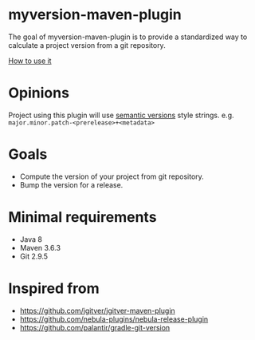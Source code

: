 myversion-maven-plugin
=====================

The goal of myversion-maven-plugin is to provide a standardized way to calculate a project version from a git repository.

[How to use it](https://github.com/tomaslad/myversion-maven-plugin-example)

# Opinions

Project using this plugin will use [semantic versions](http://semver.org/) style strings. e.g. `major.minor.patch-<prerelease>+<metadata>`

# Goals

* Compute the version of your project from git repository. 
* Bump the version for a release.

# Minimal requirements

* Java 8 
* Maven 3.6.3
* Git 2.9.5

# Inspired from

* https://github.com/jgitver/jgitver-maven-plugin
* https://github.com/nebula-plugins/nebula-release-plugin
* https://github.com/palantir/gradle-git-version